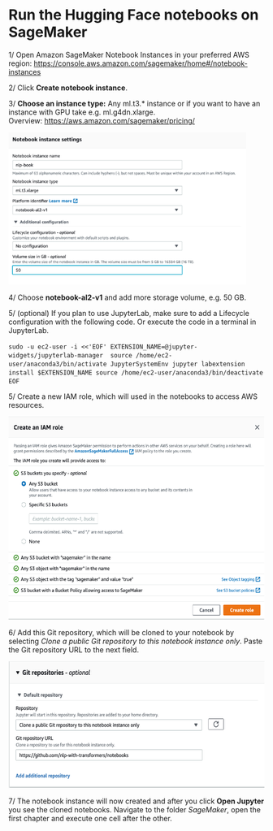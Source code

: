 # Run the Hugging Face notebooks on SageMaker 

1/
Open Amazon SageMaker Notebook Instances in your preferred AWS region:
https://console.aws.amazon.com/sagemaker/home#/notebook-instances 

2/
Click **Create notebook instance**.

3/
**Choose an instance type:**
Any ml.t3.* instance or if you want to have an instance with GPU take e.g. ml.g4dn.xlarge. \
Overview: https://aws.amazon.com/sagemaker/pricing/

<img alt="notebook-config" height=300 src="images/notebook_config.png" id="notebook-config"/>

4/
Choose **notebook-al2-v1** and add more storage volume, e.g. 50 GB.

5/ (optional)
If you plan to use JupyterLab, make sure to add a Lifecycle configuration with the following code.
Or execute the code in a terminal in JupyterLab.

`
sudo -u ec2-user -i <<'EOF'
EXTENSION_NAME=@jupyter-widgets/jupyterlab-manager 
source /home/ec2-user/anaconda3/bin/activate JupyterSystemEnv
jupyter labextension install $EXTENSION_NAME
source /home/ec2-user/anaconda3/bin/deactivate
EOF
`

5/
Create a new IAM role, which will used in the notebooks to access AWS resources.

<img alt="iam-role" height=400 src="images/iam_role.png" id="iam-role"/>

6/
Add this Git repository, which will be cloned to your notebook by selecting *Clone a public Git repository to this notebook instance only*.
Paste the Git repository URL to the next field.

<img alt="git-repo" height=250 src="images/git_repo.png" id="git-repo"/>

7/
The notebook instance will now created and after you click **Open Jupyter** you see the cloned notebooks. 
Navigate to the folder *SageMaker*, open the first chapter and execute one cell after the other.
